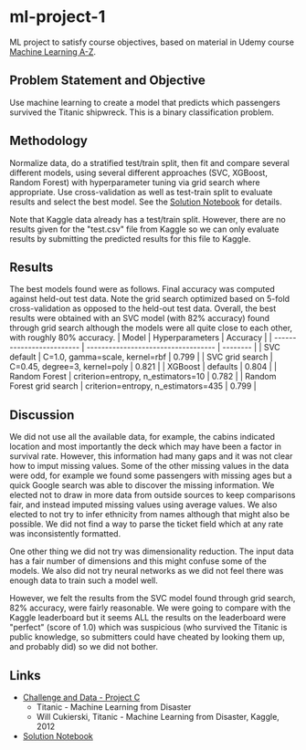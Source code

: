 # ml-project-1
ML project to satisfy course objectives, based on material in 
Udemy course [Machine Learning A-Z](https://www.superdatascience.com/pages/machine-learning).

## Problem Statement and Objective
Use machine learning to create a model that predicts which passengers survived the Titanic shipwreck.
This is a binary classification problem.   

## Methodology
Normalize data, do a stratified test/train split, then fit and compare several different models,
using several different approaches (SVC, XGBoost, Random Forest) with hyperparameter tuning via grid search where appropriate.
Use cross-validation as well as test-train split to evaluate results and select the best model.
See the [Solution Notebook](solution.ipynb) for details.

Note that Kaggle data already has a test/train split.   However, there are no results given for the "test.csv" file
from Kaggle so we can only evaluate results by submitting the predicted results for this file to Kaggle.

## Results
The best models found were as follows.  Final accuracy was computed against held-out test data.
Note the grid search optimized based on 5-fold cross-validation as opposed to the held-out test data.
Overall, the best results were obtained with an SVC model (with 82% accuracy) found through grid search
although the models were all quite close to each other, with roughly 80% accuracy.
| Model                     | Hyperparameters                     | Accuracy | 
| ------------------------- | ----------------------------------- | -------- |
| SVC default               | C=1.0, gamma=scale, kernel=rbf      | 0.799    |
| SVC grid search           | C=0.45, degree=3, kernel=poly       | 0.821    |
| XGBoost                   | defaults                            | 0.804    |
| Random Forest             | criterion=entropy, n_estimators=10  | 0.782    |
| Random Forest grid search | criterion=entropy, n_estimators=435 | 0.799    |

## Discussion 
We did not use all the available data, for example, the cabins indicated location and most
importantly the deck which may have been a factor in survival rate.  However, this information had
many gaps and it was not clear how to imput missing values.  Some of the other missing
values in the data were odd, for example we found some passengers with missing ages but a
quick Google search was able to discover the missing information.  We elected not to draw in more
data from outside sources to keep comparisons fair, and instead imputed missing values using average
values.  We also elected to not try to infer
ethnicity from names although that might also be possible.
We did not find a way to parse the ticket field which at any rate was inconsistently formatted.

One other thing we did not try was dimensionality reduction.  The input data has a fair number of
dimensions and this might confuse some of the models.   We also did not try neural networks as we
did not feel there was enough data to train such a model well.

However, we felt the results from the SVC model found through grid search, 82% accuracy, were
fairly reasonable.  We were going to compare with the Kaggle leaderboard but it seems ALL the results on the
leaderboard were "perfect" (score of 1.0) which was suspicious (who survived the Titanic is public
knowledge, so submitters could have cheated by looking them up, and probably did) so we did not bother.

## Links
* [Challenge and Data - Project C](https://www.kaggle.com/competitions/titanic)
   - Titanic - Machine Learning from Disaster
   - Will Cukierski, Titanic - Machine Learning from Disaster, Kaggle, 2012
* [Solution Notebook](solution.ipynb)
